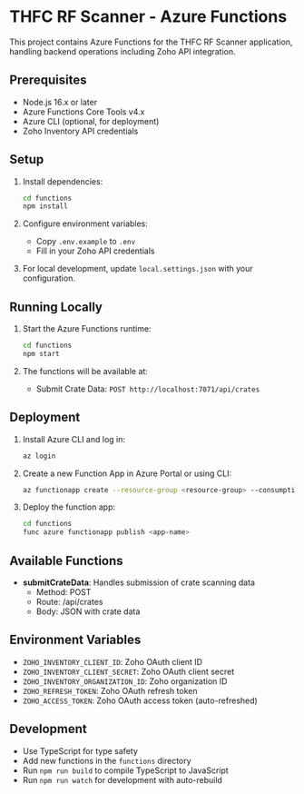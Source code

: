 # THFC RF Scanner - Azure Functions

This project contains Azure Functions for the THFC RF Scanner application, handling backend operations including Zoho API integration.

## Prerequisites

- Node.js 16.x or later
- Azure Functions Core Tools v4.x
- Azure CLI (optional, for deployment)
- Zoho Inventory API credentials

## Setup

1. Install dependencies:
   ```bash
   cd functions
   npm install
   ```

2. Configure environment variables:
   - Copy `.env.example` to `.env`
   - Fill in your Zoho API credentials

3. For local development, update `local.settings.json` with your configuration.

## Running Locally

1. Start the Azure Functions runtime:
   ```bash
   cd functions
   npm start
   ```

2. The functions will be available at:
   - Submit Crate Data: `POST http://localhost:7071/api/crates`

## Deployment

1. Install Azure CLI and log in:
   ```bash
   az login
   ```

2. Create a new Function App in Azure Portal or using CLI:
   ```bash
   az functionapp create --resource-group <resource-group> --consumption-plan-location <location> --runtime node --runtime-version 16 --functions-version 4 --name <app-name> --storage-account <storage-account>
   ```

3. Deploy the function app:
   ```bash
   cd functions
   func azure functionapp publish <app-name>
   ```

## Available Functions

- **submitCrateData**: Handles submission of crate scanning data
  - Method: POST
  - Route: /api/crates
  - Body: JSON with crate data

## Environment Variables

- `ZOHO_INVENTORY_CLIENT_ID`: Zoho OAuth client ID
- `ZOHO_INVENTORY_CLIENT_SECRET`: Zoho OAuth client secret
- `ZOHO_INVENTORY_ORGANIZATION_ID`: Zoho organization ID
- `ZOHO_REFRESH_TOKEN`: Zoho OAuth refresh token
- `ZOHO_ACCESS_TOKEN`: Zoho OAuth access token (auto-refreshed)

## Development

- Use TypeScript for type safety
- Add new functions in the `functions` directory
- Run `npm run build` to compile TypeScript to JavaScript
- Run `npm run watch` for development with auto-rebuild

